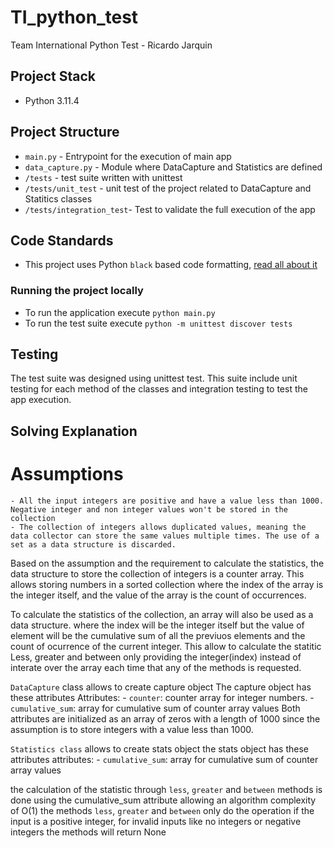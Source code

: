 # TI_python_test
Team International Python Test - Ricardo Jarquin

## Project Stack

- Python 3.11.4

## Project Structure
- `main.py` - Entrypoint for the execution of main app
- `data_capture.py` - Module where DataCapture and Statistics are defined
- `/tests` - test suite written with unittest
- `/tests/unit_test` - unit test of the project related to DataCapture and Statitics classes
- `/tests/integration_test`- Test to validate the full execution of the app


## Code Standards 
- This project uses Python `black` based code formatting, [read all about it](https://black.readthedocs.io/en/stable/the_black_code_style/index.html)

### Running the project locally
- To run the application execute `python main.py`
- To run the test suite execute `python -m unittest discover tests`
## Testing
The test suite was designed using unittest test. 
This suite include unit testing for each method of the classes and integration testing to test the app execution. 
## Solving Explanation
# Assumptions
    - All the input integers are positive and have a value less than 1000. Negative integer and non integer values won't be stored in the collection
    - The collection of integers allows duplicated values, meaning the data collector can store the same values multiple times. The use of a set as a data structure is discarded.

Based on the assumption and the requirement to calculate the statistics, the data structure to store the collection of integers is a counter array. 
This allows storing numbers in a sorted collection where the index of the array is the integer itself, and the value of the array is the count of occurrences.


To calculate the statistics of the collection, an array will also be used as a data structure. 
where the index will be the integer itself but the value of element will be the cumulative sum of all the previuos elements 
and the count of ocurrence of the current integer. This allow to calculate the statitic Less, greater and between only providing
the integer(index) instead of interate over the array each time that any of the methods is requested. 

`DataCapture` class allows to create capture object
The capture object has these attributes
    Attributes:
    - `counter`: counter array for integer numbers. 
    - `cumulative_sum`: array for cumulative sum of counter array values
    Both attributes are initialized as an array of zeros with a length of 1000 since the assumption is to store integers with a value less than 1000.


`Statistics class` allows to create stats object
the stats object has these attributes
    attributes:
    - `cumulative_sum`: array for cumulative sum of counter array values

the calculation of the statistic through `less`, `greater` and `between` methods is done using the cumulative_sum attribute allowing an algorithm complexity of O(1)
the methods `less`, `greater` and `between` only do the operation if the input is a positive integer, for invalid inputs like no integers or negative integers the methods
will return None


